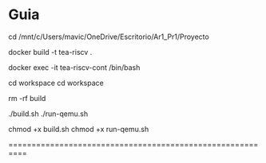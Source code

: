 Guia
=========================================================

cd /mnt/c/Users/mavic/OneDrive/Escritorio/Ar1_Pr1/Proyecto

docker build -t tea-riscv .

docker exec -it tea-riscv-cont /bin/bash

cd workspace
cd workspace

rm -rf build

./build.sh
./run-qemu.sh 

chmod +x build.sh 
chmod +x run-qemu.sh

==========================================================
